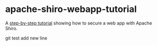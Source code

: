 apache-shiro-webapp-tutorial
============================

A [step-by-step tutorial](http://shiro.apache.org/webapp-tutorial.html) showing how to secure a web app with Apache Shiro.

git test add new line
